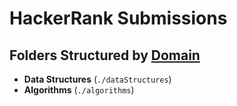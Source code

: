 # HackerRank Submissions
## Folders Structured by [Domain](https://www.hackerrank.com/domains)

  - **Data Structures** (`./dataStructures`)
  - **Algorithms** (`./algorithms`)

